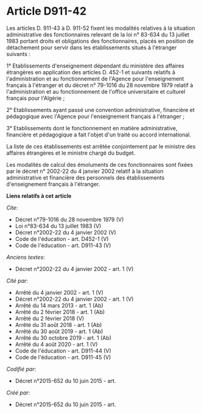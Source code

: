# Article D911-42

Les articles D. 911-43 à D. 911-52 fixent les modalités relatives à la situation administrative des fonctionnaires relevant
de la loi n° 83-634 du 13 juillet 1983 portant droits et obligations des fonctionnaires, placés en position de détachement
pour servir dans les établissements situés à l'étranger suivants : 

1° Etablissements d'enseignement dépendant du ministère des affaires étrangères en application des articles D. 452-1 et
suivants relatifs à l'administration et au fonctionnement de l'Agence pour l'enseignement français à l'étranger et du décret
n° 79-1016 du 28 novembre 1979 relatif à l'administration et au fonctionnement de l'office universitaire et culturel français
pour l'Algérie ; 

2° Etablissements ayant passé une convention administrative, financière et pédagogique avec l'Agence pour l'enseignement
français à l'étranger ; 

3° Etablissements dont le fonctionnement en matière administrative, financière et pédagogique a fait l'objet d'un traité ou
accord international. 

La liste de ces établissements est arrêtée conjointement par le ministre des affaires étrangères et le ministre chargé du
budget. 

Les modalités de calcul des émoluments de ces fonctionnaires sont fixées par le décret n° 2002-22 du 4 janvier 2002 relatif à
la situation administrative et financière des personnels des établissements d'enseignement français à l'étranger.

**Liens relatifs à cet article**

_Cite_:

  - Décret  n°79-1016 du 28 novembre 1979 (V)
  - Loi n°83-634 du 13 juillet 1983 (V)
  - Décret n°2002-22 du 4 janvier 2002 (V)
  - Code de l'éducation - art. D452-1 (V)
  - Code de l'éducation - art. D911-43 (V)

_Anciens textes_:

  - Décret n°2002-22 du 4 janvier 2002 - art. 1 (V)

_Cité par_:

  - Arrêté du 4 janvier 2002 - art. 1 (V)
  - Décret n°2002-22 du 4 janvier 2002 - art. 1 (V)
  - Arrêté du 14 mars 2013 - art. 1 (Ab)
  - Arrêté du 2 février 2018 - art. 1 (Ab)
  - Arrêté du 2 février 2018 (V)
  - Arrêté du 31 août 2018 - art. 1 (Ab)
  - Arrêté du 30 août 2019 - art. 1 (Ab)
  - Arrêté du 30 octobre 2019 - art. 1 (Ab)
  - Arrêté du 4 août 2020 - art. 1 (V)
  - Code de l'éducation - art. D911-44 (V)
  - Code de l'éducation - art. D911-45 (V)

_Codifié par_:

  - Décret n°2015-652 du 10 juin 2015 - art.

_Créé par_:

  - Décret n°2015-652 du 10 juin 2015 - art.

